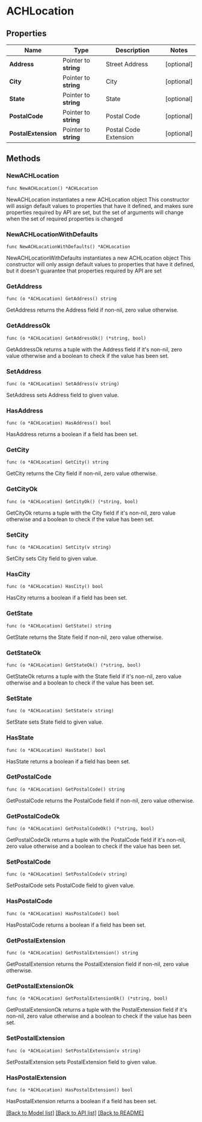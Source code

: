 # ACHLocation

## Properties

Name | Type | Description | Notes
------------ | ------------- | ------------- | -------------
**Address** | Pointer to **string** | Street Address | [optional] 
**City** | Pointer to **string** | City | [optional] 
**State** | Pointer to **string** | State | [optional] 
**PostalCode** | Pointer to **string** | Postal Code | [optional] 
**PostalExtension** | Pointer to **string** | Postal Code Extension | [optional] 

## Methods

### NewACHLocation

`func NewACHLocation() *ACHLocation`

NewACHLocation instantiates a new ACHLocation object
This constructor will assign default values to properties that have it defined,
and makes sure properties required by API are set, but the set of arguments
will change when the set of required properties is changed

### NewACHLocationWithDefaults

`func NewACHLocationWithDefaults() *ACHLocation`

NewACHLocationWithDefaults instantiates a new ACHLocation object
This constructor will only assign default values to properties that have it defined,
but it doesn't guarantee that properties required by API are set

### GetAddress

`func (o *ACHLocation) GetAddress() string`

GetAddress returns the Address field if non-nil, zero value otherwise.

### GetAddressOk

`func (o *ACHLocation) GetAddressOk() (*string, bool)`

GetAddressOk returns a tuple with the Address field if it's non-nil, zero value otherwise
and a boolean to check if the value has been set.

### SetAddress

`func (o *ACHLocation) SetAddress(v string)`

SetAddress sets Address field to given value.

### HasAddress

`func (o *ACHLocation) HasAddress() bool`

HasAddress returns a boolean if a field has been set.

### GetCity

`func (o *ACHLocation) GetCity() string`

GetCity returns the City field if non-nil, zero value otherwise.

### GetCityOk

`func (o *ACHLocation) GetCityOk() (*string, bool)`

GetCityOk returns a tuple with the City field if it's non-nil, zero value otherwise
and a boolean to check if the value has been set.

### SetCity

`func (o *ACHLocation) SetCity(v string)`

SetCity sets City field to given value.

### HasCity

`func (o *ACHLocation) HasCity() bool`

HasCity returns a boolean if a field has been set.

### GetState

`func (o *ACHLocation) GetState() string`

GetState returns the State field if non-nil, zero value otherwise.

### GetStateOk

`func (o *ACHLocation) GetStateOk() (*string, bool)`

GetStateOk returns a tuple with the State field if it's non-nil, zero value otherwise
and a boolean to check if the value has been set.

### SetState

`func (o *ACHLocation) SetState(v string)`

SetState sets State field to given value.

### HasState

`func (o *ACHLocation) HasState() bool`

HasState returns a boolean if a field has been set.

### GetPostalCode

`func (o *ACHLocation) GetPostalCode() string`

GetPostalCode returns the PostalCode field if non-nil, zero value otherwise.

### GetPostalCodeOk

`func (o *ACHLocation) GetPostalCodeOk() (*string, bool)`

GetPostalCodeOk returns a tuple with the PostalCode field if it's non-nil, zero value otherwise
and a boolean to check if the value has been set.

### SetPostalCode

`func (o *ACHLocation) SetPostalCode(v string)`

SetPostalCode sets PostalCode field to given value.

### HasPostalCode

`func (o *ACHLocation) HasPostalCode() bool`

HasPostalCode returns a boolean if a field has been set.

### GetPostalExtension

`func (o *ACHLocation) GetPostalExtension() string`

GetPostalExtension returns the PostalExtension field if non-nil, zero value otherwise.

### GetPostalExtensionOk

`func (o *ACHLocation) GetPostalExtensionOk() (*string, bool)`

GetPostalExtensionOk returns a tuple with the PostalExtension field if it's non-nil, zero value otherwise
and a boolean to check if the value has been set.

### SetPostalExtension

`func (o *ACHLocation) SetPostalExtension(v string)`

SetPostalExtension sets PostalExtension field to given value.

### HasPostalExtension

`func (o *ACHLocation) HasPostalExtension() bool`

HasPostalExtension returns a boolean if a field has been set.


[[Back to Model list]](../README.md#documentation-for-models) [[Back to API list]](../README.md#documentation-for-api-endpoints) [[Back to README]](../README.md)


